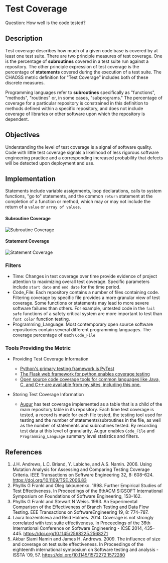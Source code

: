 # Test Coverage

Question: How well is the code tested?

## Description
Test coverage describes how much of a given code base is covered by at least one test suite. There are two principle measures of test coverage. One is the percentage of **subroutines** covered in a test suite run against a repository. The other principle expression of test coverage is the percentage of **statements** covered during the execution of a test suite. The CHAOSS metric definition for "Test Coverage" includes both of these discrete measures.

Programming languages refer to **subroutines** specifically as "functions", "methods", "routines" or, in some cases, "subprograms." The percentage of coverage for a particular repository is constrained in this definition to methods defined within a specific repository, and does not include coverage of libraries or other software upon which the repository is dependent.

## Objectives

Understanding the level of test coverage is a signal of software quality. Code with little test coverage signals a likelihood of less rigorous software engineering practice and a corresponding increased probability that defects will be detected upon deployment and use. 

## Implementation 

Statements include variable assignments, loop declarations, calls to system functions, "go to" statements, and the common `return` statement at the completion of a function or method, which may or may not include the return of a `value` or `array of values`.

#### Subroutine Coverage

![Subroutine Coverage](https://raw.githubusercontent.com/chaoss/wg-risk/main/focus-areas/code-quality/images/test-coverage_subroutine-coverage.png)

#### Statement Coverage

![Statement Coverage](https://raw.githubusercontent.com/chaoss/wg-risk/main/focus-areas/code-quality/images/test-coverage_statement-coverage.png)

### Filters
* Time: Changes in test coverage over time provide evidence of project attention to maximizing overall test coverage. Specific parameters include `start date` and `end date` for the time period.
* Code_File: Each repository contains a number of files containing code. Filtering coverage by specific file provides a more granular view of test coverage. Some functions or statements may lead to more severe software failures than others. For example, untested code in the `fail safe` functions of a safety critical system are more important to test than `font color` function testing.
* Programming_Language: Most contemporary open source software repositories contain several different programming languages. The coverage percentage of each `Code_File`

### Tools Providing the Metric
- Providing Test Coverage Information 
  * [Python's primary testing framework is PyTest](https://docs.pytest.org/en/latest/)
  * [The Flask web framework for python enables coverage testing](http://flask.pocoo.org/docs/1.0/tutorial/tests/)
  * [Open source code coverage tools for common languages like Java, C, and C++ are available from my sites, including this one.](https://stackify.com/code-coverage-tools/#OpenSource)

- Storing Test Coverage Information 
  * [Augur](https://github.com/chaoss/augur) has test coverage implemented as a table that is a child of the main repository table in its repository. Each time test coverage is tested, a record is made for each file tested, the testing tool used for testing and the number of statements/subroutines in the file, as well as the number of statements and subroutines tested. By recording test data at this level of granularity, Augur enables `Code_File` and `Programming_Language` summary level statistics and filters.


## References
1. J.H. Andrews, L.C. Briand, Y. Labiche, and A.S. Namin. 2006. Using Mutation Analysis for Assessing and Comparing Testing Coverage Criteria. IEEE Transactions on Software Engineering 32, 8: 608–624. https://doi.org/10.1109/TSE.2006.83
2. Phyllis G Frankl and Oleg Iakounenko. 1998. Further Empirical Studies of Test Effectiveness. In Proceedings of the 6thACM SIGSOFT International Symposium on Foundations of Software Engineering, 153–162.
3. Phyllis G Frankl and Stewart N Weiss. 1993. An Experimental Comparison of the Effectiveness of Branch Testing and Data Flow Testing. EEE Transactions on SoftwareEngineering 19, 8: 774–787.
4. Laura Inozemtseva and Reid Holmes. 2014. Coverage is not strongly correlated with test suite effectiveness. In Proceedings of the 36th International Conference on Software Engineering - ICSE 2014, 435–445. https://doi.org/10.1145/2568225.2568271
5. Akbar Siami Namin and James H. Andrews. 2009. The influence of size and coverage on test suite effectiveness. In Proceedings of the eighteenth international symposium on Software testing and analysis - ISSTA ’09, 57. https://doi.org/10.1145/1572272.1572280
